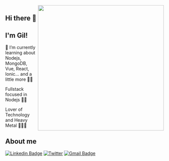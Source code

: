 <img align="right" width="400" src="https://media.giphy.com/media/vzO0Vc8b2VBLi/giphy.gif">

## Hi there 👋

## I'm Gil!

🌱 I’m currently learning about Nodejs, MongoDB, Vue, React, Ionic... and a little more 🐱‍👤

Fullstack focused in Nodejs :man_technologist:

Lover of Technology and Heavy Metal 🎸🤘😈

## About me

[![Linkedin Badge](https://img.shields.io/badge/-LinkedIn-blue?style=flat-square&logo=Linkedin&logoColor=white&link=link_do_seu_perfil_no_linkedin)](https://www.linkedin.com/in/gil-santos-a9b517ab/)
[![Twitter](https://img.shields.io/twitter/url/https/twitter.com/cloudposse.svg?style=social&label=Follow%20%40gilTads)](https://twitter.com/gil_88_)
[![Gmail Badge](https://img.shields.io/badge/-Gmail-c14438?style=flat-square&logo=Gmail&logoColor=white&link=mailto:seu_email)](mailto:gil.tads@gmail.com)

<!--
**GilTads/GilTads** is a ✨ _special_ ✨ repository because its `README.md` (this file) appears on your GitHub profile.

Here are some ideas to get you started:

- 🔭 I’m currently working on ...
- 🌱 I’m currently learning ...
- 👯 I’m looking to collaborate on ...
- 🤔 I’m looking for help with ...
- 💬 Ask me about ...
- 📫 How to reach me: ...
- 😄 Pronouns: ...
- ⚡ Fun fact: ...
-->
